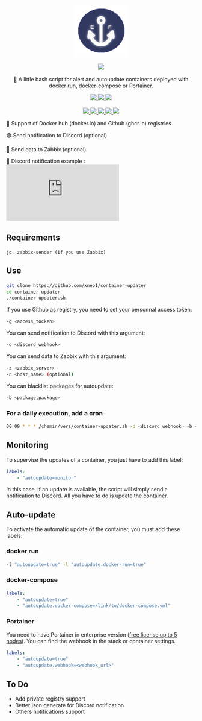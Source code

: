 <p align="center">
  <a href="https://github.com/xneo1">
    <img src="https://raw.githubusercontent.com/xneo1/docker-compose-collection/master/img/Anchor2.png" width="140px" alt="xneo1" />
  </a>
</p>

<p align="center">
  <a href="#"><img src="https://readme-typing-svg.herokuapp.com?center=true&vCenter=true&lines=Container+updater;"></a>
</p>
<p align="center">
    🚀 A little bash script for alert and autoupdate containers deployed with docker run, docker-compose or Portainer.
</p>
<p align="center">
    <a href="https://github.com/xneo1/container-updater#requirements"><img src="https://img.shields.io/badge/How_to_use-%2341454A.svg?style=for-the-badge&logo=target&logoColor=white"> </a>
    <a href="https://github.com/xneo1/container-updater#monitoring"><img src="https://img.shields.io/badge/Monitoring-%2341454A.svg?style=for-the-badge&logo=target&logoColor=white"> </a>
    <a href="https://github.com/xneo1/container-updater#auto-update"><img src="https://img.shields.io/badge/Auto_update-%2341454A.svg?style=for-the-badge&logo=target&logoColor=white"> </a>
    <br /><br />
    <a href="#"><img src="https://img.shields.io/badge/bash-%23CDCDCE.svg?style=for-the-badge&logo=gnubash&logoColor=1B1B1F"> </a>
    <a href="https://www.docker.com/"><img src="https://img.shields.io/badge/docker-%232496ED.svg?style=for-the-badge&logo=docker&logoColor=white"> </a>
    <a href="https://www.portainer.io/"><img src="https://img.shields.io/badge/portainer-%2313BEF9.svg?style=for-the-badge&logo=portainer&logoColor=white"> </a>
    <a href="https://zabbix.com"><img src="https://img.shields.io/badge/zabbix-%23CC2936.svg?style=for-the-badge&logo=zotero&logoColor=white"> </a>
    <a href="https://www.discord.com"><img src="https://img.shields.io/badge/Discord-%235865F2.svg?style=for-the-badge&logo=discord&logoColor=white"> </a>
    <br />
</p> 

🔵 Support of Docker hub (docker.io) and Github (ghcr.io) registries

🟣 Send notification to Discord (optional)

🔴 Send data to Zabbix (optional)

🔆 Discord notification example :
![ohunebellenotif](https://send.papamica.fr/f.php?h=25rsdWHk&p=1)

## Requirements
```
jq, zabbix-sender (if you use Zabbix)
```

## Use 
```bash
git clone https://github.com/xneo1/container-updater
cd container-updater
./container-updater.sh
```

If you use Github as registry, you need to set your personnal access token:
```bash
-g <access_tocken>
```

You can send notification to Discord with this argument:
```bash
-d <discord_webhook>
```

You can send data to Zabbix with this argument:
```bash
-z <zabbix_server>
-n <host_name> (optional)
```

You can blacklist packages for autoupdate:
```bash
-b <package,package>
```
### For a daily execution, add a cron
```bash
00 09 * * * /chemin/vers/container-updater.sh -d <discord_webhook> -b <package,package> -z <zabbix_server> >> /var/log/container-updater.log
```

## Monitoring
To supervise the updates of a container, you just have to add this label:
```yaml
labels:
    - "autoupdate=monitor"
```
In this case, if an update is available, the script will simply send a notification to Discord.
All you have to do is update the container.

## Auto-update
To activate the automatic update of the container, you must add these labels:


### docker run
```bash
-l "autoupdate=true" -l "autoupdate.docker-run=true"
```

### docker-compose
```yaml
labels:
    - "autoupdate=true"
    - "autoupdate.docker-compose=/link/to/docker-compose.yml"
```

### Portainer
You need to have Portainer in enterprise version ([free license up to 5 nodes](https://www.portainer.io/pricing/take5?hsLang=en)). 
You can find the webhook in the stack or container settings.
```yaml
labels:
    - "autoupdate=true"
    - "autoupdate.webhook=<webhook_url>"
```

## To Do
- Add private registry support
- Better json generate for Discord notification
- Others notifications support


